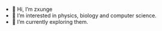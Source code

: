- 👋 Hi, I’m zxunge
- 👀 I’m interested in physics, biology and computer science.
- 🌱 I’m currently exploring them.

